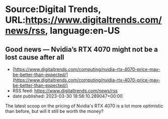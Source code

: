 # Source:Digital Trends, URL:https://www.digitaltrends.com/news/rss, language:en-US

## Good news — Nvidia’s RTX 4070 might not be a lost cause after all
 - [https://www.digitaltrends.com/computing/nvidia-rtx-4070-price-may-be-better-than-expected/](https://www.digitaltrends.com/computing/nvidia-rtx-4070-price-may-be-better-than-expected/)
 - RSS feed: https://www.digitaltrends.com/news/rss
 - date published: 2023-03-30 18:56:10.289047+00:00

The latest scoop on the pricing of Nvidia's RTX 4070 is a lot more optimistic than before, but will it still be worth the money?

